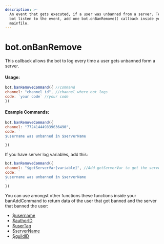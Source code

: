 ```yaml
---
description: >-
  An event that gets executed, if a user was unbanned from a server. To let the
  bot listen to the event, add one bot.onBanRemove() callback inside your
  mainfile.
---
```


# bot.onBanRemove

This callback allows the bot to log every time a user gets unbanned form a server.

#### Usage:

```javascript
bot.banRemoveCommand({ //command
channel: "channel id", //channel where bot logs
code: `your code` //your code
})
```

#### Example Commands:

```javascript
bot.banRemoveCommand({ 
channel: "772414449839636490",
code: `
$username was unbanned in $serverName
`
})
```

If you have server log variables, add this:

```javascript
bot.banRemoveCommand({ 
channel: "$getServerVar[variable]", //Add getServerVar to get the servers log channel (if they set it ofcourse)
code: `
$username was unbanned in $serverName
`
})
```

You can use amongst other functions these functions inside your banAddCommand to return data of the user that got banned and the server that banned the user:

* [$username](../functions/usdusername.md)
* [$authorID](../functions/usdauthorid.md)
* [$userTag](../functions/usdusertag.md)
* [$serverName](../functions/usdservername.md)
* [$guildID](../functions/usdguildid.md)

